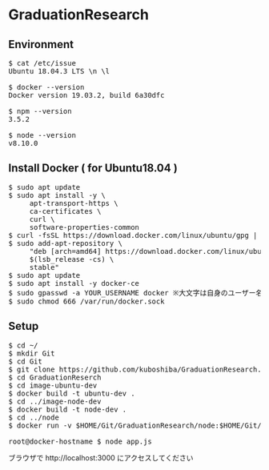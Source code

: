 # GraduationResearch
## Environment
<pre>
$ cat /etc/issue
Ubuntu 18.04.3 LTS \n \l

$ docker --version
Docker version 19.03.2, build 6a30dfc

$ npm --version
3.5.2

$ node --version
v8.10.0
</pre>

## Install Docker ( for Ubuntu18.04 )
<pre>
$ sudo apt update
$ sudo apt install -y \
     apt-transport-https \
     ca-certificates \
     curl \
     software-properties-common
$ curl -fsSL https://download.docker.com/linux/ubuntu/gpg | sudo apt-key add -
$ sudo add-apt-repository \
     "deb [arch=amd64] https://download.docker.com/linux/ubuntu \
     $(lsb_release -cs) \
     stable"
$ sudo apt update
$ sudo apt install -y docker-ce
$ sudo gpasswd -a YOUR_USERNAME docker ※大文字は自身のユーザー名
$ sudo chmod 666 /var/run/docker.sock
</pre>

## Setup
<pre>
$ cd ~/
$ mkdir Git
$ cd Git
$ git clone https://github.com/kuboshiba/GraduationResearch.git
$ cd GraduationReserch
$ cd image-ubuntu-dev
$ docker build -t ubuntu-dev .
$ cd ../image-node-dev
$ docker build -t node-dev .
$ cd ../node
$ docker run -v $HOME/Git/GraduationResearch/node:$HOME/Git/GraduationResearch/node -v /usr/local/bin/docker:/usr/local/bin/docker -v /usr/bin/docker:/usr/bin/docker -v /var/run/docker.sock:/var/run/docker.sock -w $HOME/Git/GraduationResearch/node -p 3000:3000 --rm -i -t node-dev /bin/bash

root@docker-hostname $ node app.js
</pre>

ブラウザで http://localhost:3000 にアクセスしてください
